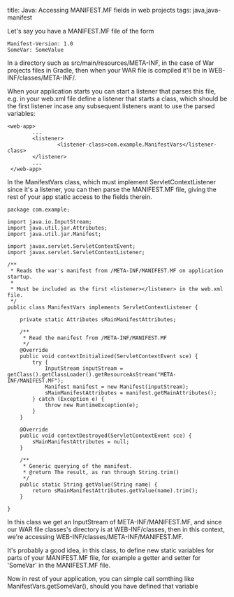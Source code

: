title: Java: Accessing MANIFEST.MF fields in web projects
tags: java,java-manifest

Let's say you have a MANIFEST.MF file of the form

    Manifest-Version: 1.0
    SomeVar: SomeValue
    
In a directory such as src/main/resources/META-INF, in the case of War projects files in Gradle, then when your WAR file is compiled it'll be in WEB-INF/classes/META-INF/.

When your application starts you can start a listener that parses this file, e.g. in your web.xml file define a listener that starts a class, which should be the first listener incase any subsequent listeners want to use the parsed variables:

    <web-app>
            ...
            <listener>
                    <listener-class>com.example.ManifestVars</listener-class>
            </listener>
            ...
     </web-app>

In the ManifestVars class, which must implement ServletContextListener since it's a listener, you can then parse the MANIFEST.MF file, giving the rest of your app static access to the fields therein.

    package com.example;
    
    import java.io.InputStream;
    import java.util.jar.Attributes;
    import java.util.jar.Manifest;
    
    import javax.servlet.ServletContextEvent;
    import javax.servlet.ServletContextListener;
    
    /** 
     * Reads the war's manifest from /META-INF/MANIFEST.MF on application startup.
     * 
     * Must be included as the first <listener></listener> in the web.xml file.
     */
    public class ManifestVars implements ServletContextListener {
    
    	private static Attributes sMainManifestAttributes;
    	
    	/**
    	 * Read the manifest from /META-INF/MANIFEST.MF
    	 */
    	@Override
    	public void contextInitialized(ServletContextEvent sce) {
    		try {
    			InputStream inputStream = getClass().getClassLoader().getResourceAsStream("META-INF/MANIFEST.MF");
    			Manifest manifest = new Manifest(inputStream);
    			sMainManifestAttributes = manifest.getMainAttributes();
    		} catch (Exception e) {
    			throw new RuntimeException(e);
    		}	
    	}
    
    	@Override
    	public void contextDestroyed(ServletContextEvent sce) {
    		sMainManifestAttributes = null;
    	}
    
    	/**
    	 * Generic querying of the manifest.
    	 * @return The result, as run through String.trim()
    	 */
    	public static String getValue(String name) {
    		return sMainManifestAttributes.getValue(name).trim();
    	}
    
    }


In this class we get an InputStream of META-INF/MANIFEST.MF, and since our WAR file classes's directory is at WEB-INF/classes, then in this context, we're accessing WEB-INF/classes/META-INF/MANIFEST.MF.

It's probably a good idea, in this class, to define new static variables for parts of your MANIFEST.MF file, for example a getter and setter for 'SomeVar' in the MANIFEST.MF file.

Now in rest of your application, you can simple call somthing like ManifestVars.getSomeVar(), should you have defined that variable
